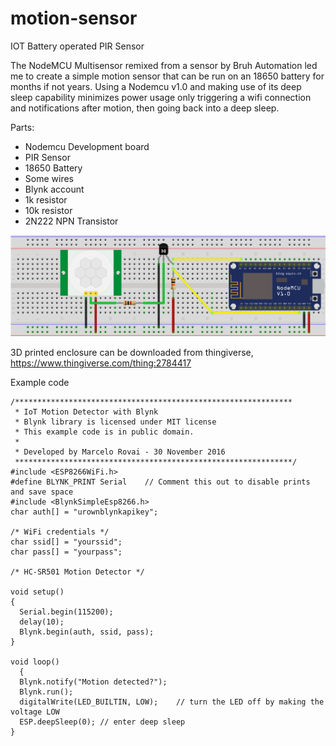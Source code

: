 # motion-sensor
IOT Battery operated PIR Sensor

The NodeMCU Multisensor remixed from a sensor by Bruh Automation led me to create a simple motion sensor that can be run on an 18650 battery for months if not years. Using a Nodemcu v1.0 and making use of its deep sleep capability minimizes power usage only triggering a wifi connection and notifications after motion, then going back into a deep sleep.

Parts:
- Nodemcu Development board
- PIR Sensor
- 18650 Battery
- Some wires
- Blynk account
- 1k resistor
- 10k resistor
- 2N222 NPN Transistor

![nodemcu_motion_sensor](nodemcu_motion_sensor.png)

3D printed enclosure can be downloaded from thingiverse, https://www.thingiverse.com/thing:2784417

Example code
```
/**************************************************************
 * IoT Motion Detector with Blynk
 * Blynk library is licensed under MIT license
 * This example code is in public domain.
 * 
 * Developed by Marcelo Rovai - 30 November 2016
 **************************************************************/
#include <ESP8266WiFi.h>
#define BLYNK_PRINT Serial    // Comment this out to disable prints and save space
#include <BlynkSimpleEsp8266.h>
char auth[] = "urownblynkapikey";

/* WiFi credentials */
char ssid[] = "yourssid";
char pass[] = "yourpass";

/* HC-SR501 Motion Detector */

void setup()
{
  Serial.begin(115200);
  delay(10);
  Blynk.begin(auth, ssid, pass);
}

void loop()
  {
  Blynk.notify("Motion detected?"); 
  Blynk.run();
  digitalWrite(LED_BUILTIN, LOW);    // turn the LED off by making the voltage LOW
  ESP.deepSleep(0); // enter deep sleep
}
```
